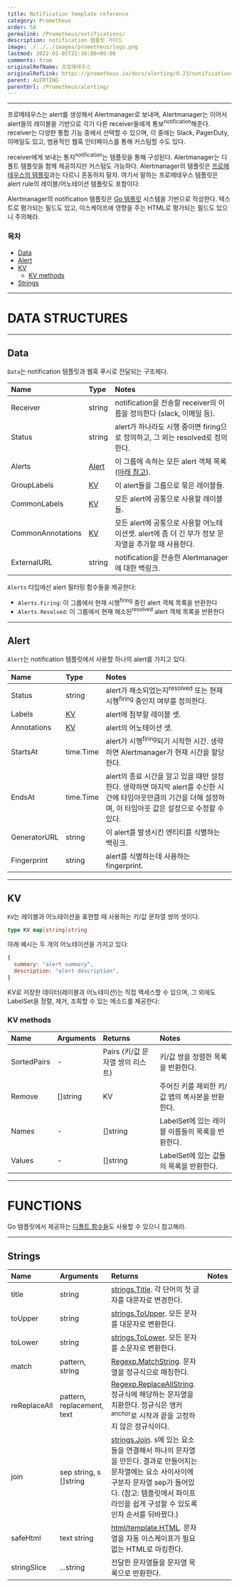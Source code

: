 ```yaml
---
title: Notification template reference
category: Prometheus
order: 58
permalink: /Prometheus/notifications/
description: notification 템플릿 가이드
image: ./../../images/prometheus/logo.png
lastmod: 2022-01-05T21:30:00+09:00
comments: true
originalRefName: 프로메테우스
originalRefLink: https://prometheus.io/docs/alerting/0.23/notifications/
parent: ALERTING
parentUrl: /Prometheus/alerting/
---
```


---

프로메테우스는 alert를 생성해서 Alertmanager로 보내며, Alertmanager는 이어서 alert들의 레이블을 기반으로 각기 다른 receiver들에게 통보<sup>notification</sup>해준다. receiver는 다양한 통합 기능 중에서 선택할 수 있으며, 이 중에는 Slack, PagerDuty, 이메일도 있고, 범용적인 웹훅 인터페이스를 통해 커스텀할 수도 있다.

receiver에게 보내는 통지<sup>notification</sup>는 템플릿을 통해 구성된다. Alertmanager는 디폴트 템플릿을 함께 제공하지만 커스텀도 가능하다. Alertmanager의 템플릿은 [프로메테우스의 템플릿](../template-reference)과는 다르니 혼동하지 말자. 여기서 말하는 프로메테우스 템플릿은 alert rule의 레이블/어노테이션 템플릿도 포함이다.

Alertmanager의 notification 템플릿은 [Go 템플릿](https://golang.org/pkg/text/template) 시스템을 기반으로 작성한다. 텍스트로 평가되는 필드도 있고, 이스케이프에 영향을 주는 HTML로 평가되는 필드도 있으니 주의해라.

### 목차

- [Data](#data)
- [Alert](#alert)
- [KV](#kv)
  + [KV methods](#kv-methods)
- [Strings](#strings)

---

# DATA STRUCTURES

---

## Data

`Data`는 notification 템플릿과 웹훅 푸시로 전달되는 구조체다.

| Name              | Type            | Notes                                                        |
| :---------------- | :-------------- | :----------------------------------------------------------- |
| Receiver          | string          | notification을 전송할 receiver의 이름을 정의한다 (slack, 이메일 등). |
| Status            | string          | alert가 하나라도 시행 중이면 firing으로 정의하고, 그 외는 resolved로 정의한다. |
| Alerts            | [Alert](#alert) | 이 그룹에 속하는 모든 alert 객체 목록 ([아래 참고](#alert)). |
| GroupLabels       | [KV](#kv)       | 이 alert들을 그룹으로 묶은 레이블들.                         |
| CommonLabels      | [KV](#kv)       | 모든 alert에 공통으로 사용할 레이블들.                       |
| CommonAnnotations | [KV](#kv)       | 모든 alert에 공통으로 사용할 어노테이션셋. alert에 좀 더 긴 부가 정보 문자열을 추가할 때 사용한다. |
| ExternalURL       | string          | notification을 전송한 Alertmanager에 대한 백링크.            |

`Alerts` 타입에선 alert 필터링 함수들을 제공한다:

- `Alerts.Firing`: 이 그룹에서 현재 시행<sup>firing</sup> 중인 alert 객체 목록을 반환한다
- `Alerts.Resolved`: 이 그룹에서 현재 해소된<sup>resolved</sup> alert 객체 목록을 반환한다

---

## Alert

`Alert`는 notification 템플릿에서 사용할 하나의 alert를 가지고 있다.

| Name         | Type      | Notes                                                        |
| :----------- | :-------- | :----------------------------------------------------------- |
| Status       | string    | alert가 해소되었는지<sup>resolved</sup> 또는 현재 시행<sup>firing</sup> 중인지 여부를 정의한다. |
| Labels       | [KV](#kv) | alert에 첨부할 레이블 셋.                                    |
| Annotations  | [KV](#kv) | alert의 어노테이션 셋.                                       |
| StartsAt     | time.Time | alert가 시행<sup>firing</sup>되기 시작한 시간. 생략하면 Alertmanager가 현재 시간을 할당한다. |
| EndsAt       | time.Time | alert의 종료 시간을 알고 있을 때만 설정한다. 생략하면 마지막 alert를 수신한 시간에 타임아웃만큼의 기간을 더해 설정하며, 이 타임아웃 값은 설정으로 수정할 수 있다. |
| GeneratorURL | string    | 이 alert를 발생시킨 엔티티를 식별하는 백링크.                |
| Fingerprint  | string    | alert를 식별하는데 사용하는 fingerprint.                     |

---

## KV

`KV`는 레이블과 어노테이션을 표현할 때 사용하는 키/값 문자열 쌍의 셋이다.

```go
type KV map[string]string
```

아래 예시는 두 개의 어노테이션을 가지고 있다:

```js
{
  summary: "alert summary",
  description: "alert description",
}
```

KV로 저장한 데이터(레이블과 어노테이션)는 직접 액세스할 수 있으며, 그 외에도 LabelSet을 정렬, 제거, 조회할 수 있는 메소드를 제공한다:

### KV methods

| Name        | Arguments | Returns                          | Notes                                            |
| :---------- | :-------- | :------------------------------- | :----------------------------------------------- |
| SortedPairs | -         | Pairs (키/값 문자열 쌍의 리스트) | 키/값 쌍을 정렬한 목록을 반환한다.               |
| Remove      | []string  | KV                               | 주어진 키를 제외한 키/값 맵의 복사본을 반환한다. |
| Names       | -         | []string                         | LabelSet에 있는 레이블 이름들의 목록을 반환한다. |
| Values      | -         | []string                         | LabelSet에 있는 값들의 목록을 반환한다.          |

---

# FUNCTIONS

Go 템플릿에서 제공하는 [디폴트 함수들](https://golang.org/pkg/text/template/#hdr-Functions)도 사용할 수 있으니 참고해라.

---

## Strings

| Name         | Arguments                  | Returns                                                      | Notes |
| :----------- | :------------------------- | :----------------------------------------------------------- | :---- |
| title        | string                     | [strings.Title](https://golang.org/pkg/strings/#Title). 각 단어의 첫 글자를 대문자로 변경한다. |       |
| toUpper      | string                     | [strings.ToUpper](https://golang.org/pkg/strings/#ToUpper). 모든 문자를 대문자로 변환한다. |       |
| toLower      | string                     | [strings.ToLower](https://golang.org/pkg/strings/#ToLower). 모든 문자를 소문자로 변환한다. |       |
| match        | pattern, string            | [Regexp.MatchString](https://golang.org/pkg/regexp/#MatchString). 문자열을 정규식으로 매칭한다. |       |
| reReplaceAll | pattern, replacement, text | [Regexp.ReplaceAllString](https://golang.org/pkg/regexp/#Regexp.ReplaceAllString). 정규식에 해당하는 문자열을 치환한다. 정규식은 앵커<sup>anchor</sup>로 시작과 끝을 고정하지 않은 정규식이다. |       |
| join         | sep string, s []string     | [strings.Join](https://golang.org/pkg/strings/#Join). s에 있는 요소들을 연결해서 하나의 문자열을 만든다. 결과로 만들어지는 문자열에는 요소 사이사이에 구분자 문자열 sep가 들어있다. (참고: 템플릿에서 파이프라인을 쉽게 구성할 수 있도록 인자 순서를 뒤바꿨다.) |       |
| safeHtml     | text string                | [html/template.HTML](https://golang.org/pkg/html/template/#HTML). 문자열을 자동 이스케이프가 필요없는 HTML로 마킹한다. |       |
| stringSlice  | ...string                  | 전달한 문자열들을 문자열 목록으로 반환한다.                  |       |